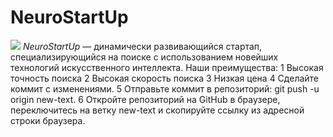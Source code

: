 # NeuroStartUp
![](https://netology-code.github.io/git-homeworks/introduction/assets/logo.png)
*NeuroStartUp* — динамически развивающийся стартап, специализирующийся на поиске с использованием новейших технологий искусственного интеллекта.
Наши преимущества:
1 Высокая точность поиска
2 Высокая скорость поиска
3 Низкая цена
4 Сделайте коммит с изменениями.
5 Отправьте коммит в репозиторий: git push -u origin new-text.
6 Откройте репозиторий на GitHub в браузере, переключитесь на ветку new-text и скопируйте ссылку из адресной строки браузера.